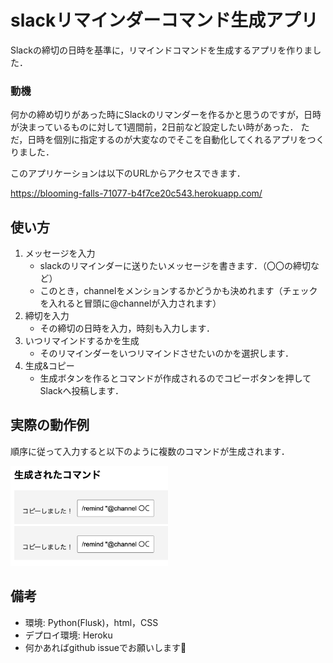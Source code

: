 # slackリマインダーコマンド生成アプリ

Slackの締切の日時を基準に，リマインドコマンドを生成するアプリを作りました．

### 動機
何かの締め切りがあった時にSlackのリマンダーを作るかと思うのですが，日時が決まっているものに対して1週間前，2日前など設定したい時があった．
ただ，日時を個別に指定するのが大変なのでそこを自動化してくれるアプリをつくりました．


このアプリケーションは以下のURLからアクセスできます．

https://blooming-falls-71077-b4f7ce20c543.herokuapp.com/


## 使い方
1. メッセージを入力    
    - slackのリマインダーに送りたいメッセージを書きます．（〇〇の締切など）
    - このとき，channelをメンションするかどうかも決めれます（チェックを入れると冒頭に@channelが入力されます）
2. 締切を入力
    - その締切の日時を入力，時刻も入力します．
3. いつリマインドするかを生成
    - そのリマインダーをいつリマインドさせたいのかを選択します．
4. 生成&コピー
    - 生成ボタンを作るとコマンドが作成されるのでコピーボタンを押してSlackへ投稿します．

## 実際の動作例
順序に従って入力すると以下のように複数のコマンドが生成されます．

<img src="fig/output_ex.png" width="50%">

## 備考
- 環境: Python(Flusk)，html，CSS
- デプロイ環境: Heroku
- 何かあればgithub issueでお願いします🙏